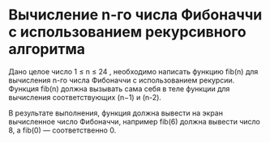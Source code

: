 # Вычисление n-го числа Фибоначчи с использованием рекурсивного алгоритма
Дано целое число 1 ≤ n ≤ 24 , необходимо написать функцию fib(n) для вычисления n-го числа Фибоначчи с использованием рекурсии. Функция fib(n) должна вызывать сама себя в теле функции для вычисления соответствующих (n−1) и (n-2).

В результате выполнения, функция должна вывести на экран вычисленное число Фибоначчи, например fib(6) должна вывести число 8, а fib(0) — соответственно 0.
